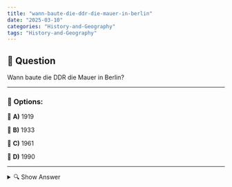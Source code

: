 ```yaml
---
title: "wann-baute-die-ddr-die-mauer-in-berlin"
date: "2025-03-10"
categories: "History-and-Geography"
tags: "History-and-Geography"
---
```


## 📌 **Question**

Wann baute die DDR die Mauer in Berlin?



---

### 📝 **Options:**

🔘 **A)** 1919

🔘 **B)** 1933

🔘 **C)** 1961

🔘 **D)** 1990

---

<details>
  <summary>🔍 Show Answer</summary>

  <p>
💡  <b>Correct Answer:</b>  c
  </p>
  <p>
    📖<b>Explanation:</b>
    Nach dem Zweiten Weltkrieg wurde Deutschland in Ost und West geteilt. Die Deutsche Demokratische Republik (DDR) entstand im Osten unter sowjetischem Einfluss. In den 1960er Jahren kam es vermehrt zu Abwanderungen von Ost- nach Westdeutschland über Berlin. Um diese Flucht zu stoppen und die Grenze zu sichern, entschied die DDR-Regierung den Bau einer physischen Barriere rund um Westberlin. Diese Mauer sollte die Abwanderung verhindern und wurde zum Symbol des Kalten Krieges.
  </p>
</details>
